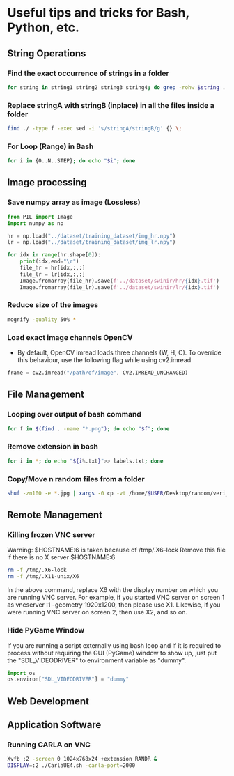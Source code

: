 # Useful tips and tricks for Bash, Python, etc. 

## String Operations

### Find the exact occurrence of strings in a folder

```bash
for string in string1 string2 string3 string4; do grep -rohw $string . | wc -l; done
```

### Replace stringA with stringB (inplace) in all the files inside a folder
```bash
find ./ -type f -exec sed -i 's/stringA/stringB/g' {} \;

```

### For Loop (Range) in Bash
```bash
for i in {0..N..STEP}; do echo "$i"; done
```

## Image processing

### Save numpy array as image (Lossless)
```python
from PIL import Image
import numpy as np

hr = np.load("../dataset/training_dataset/img_hr.npy")
lr = np.load("../dataset/training_dataset/img_lr.npy")

for idx in range(hr.shape[0]):
    print(idx,end="\r")
    file_hr = hr[idx,:,:]
    file_lr = lr[idx,:,:]
    Image.fromarray(file_hr).save(f'../dataset/swinir/hr/{idx}.tif')
    Image.fromarray(file_lr).save(f'../dataset/swinir/lr/{idx}.tif')

```

### Reduce size of the images
```bash
mogrify -quality 50% *
```
### Load exact image channels OpenCV
- By default, OpenCV imread loads three channels (W, H, C). To override this behaviour, use the following flag while using cv2.imread
```python
frame = cv2.imread("/path/of/image", CV2.IMREAD_UNCHANGED)
```
## File Management

### Looping over output of bash command

```bash
for f in $(find . -name "*.png"); do echo "$f"; done
```

### Remove extension in bash
```bash
for i in *; do echo "${i%.txt}">> labels.txt; done
```

### Copy/Move n random files from a folder
```bash
shuf -zn100 -e *.jpg | xargs -0 cp -vt /home/$USER/Desktop/random/veri_selected/
```


## Remote Management

### Killing frozen VNC server

Warning: $HOSTNAME:6 is taken because of /tmp/.X6-lock
Remove this file if there is no X server $HOSTNAME:6

```bash
rm -f /tmp/.X6-lock
rm -f /tmp/.X11-unix/X6
```

In the above command, replace X6 with the display number on which you are running VNC server. For example, if you started VNC server on screen 1 as vncserver :1 -geometry 1920x1200, then please use X1. Likewise, if you were running VNC server on screen 2, then use X2, and so on.

### Hide PyGame Window

If you are running a script externally using bash loop and if it is required to process without requiring the GUI (PyGame) window to show up, just put the "SDL_VIDEODRIVER" to environment variable as "dummy".

```python
import os
os.environ["SDL_VIDEODRIVER"] = "dummy"
```

## Web Development

## Application Software

### Running CARLA on VNC
```bash
Xvfb :2 -screen 0 1024x768x24 +extension RANDR &
DISPLAY=:2 ./CarlaUE4.sh -carla-port=2000
```
